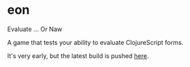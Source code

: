 eon
===

Evaluate ... Or Naw

A game that tests your ability to evaluate ClojureScript forms.

It's very early, but the latest build is pushed [here](http://eon.mikejanger.net).
